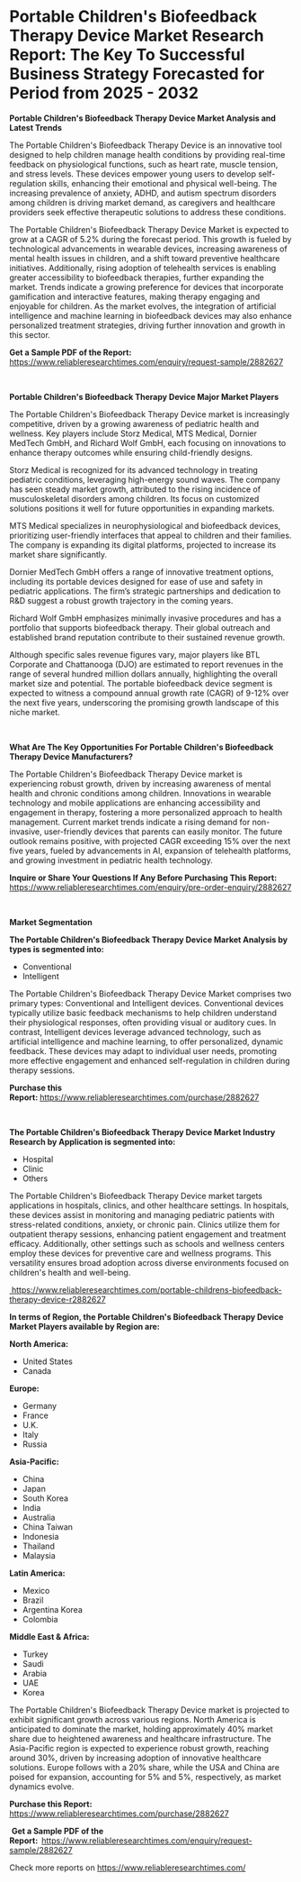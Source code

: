 <p><h1>Portable Children's Biofeedback Therapy Device Market Research Report: The Key To Successful Business Strategy Forecasted for Period from 2025 - 2032</h1></p><p><strong>Portable Children's Biofeedback Therapy Device Market Analysis and Latest Trends</strong></p>
<p><p>The Portable Children's Biofeedback Therapy Device is an innovative tool designed to help children manage health conditions by providing real-time feedback on physiological functions, such as heart rate, muscle tension, and stress levels. These devices empower young users to develop self-regulation skills, enhancing their emotional and physical well-being. The increasing prevalence of anxiety, ADHD, and autism spectrum disorders among children is driving market demand, as caregivers and healthcare providers seek effective therapeutic solutions to address these conditions.</p><p>The Portable Children's Biofeedback Therapy Device Market is expected to grow at a CAGR of 5.2% during the forecast period. This growth is fueled by technological advancements in wearable devices, increasing awareness of mental health issues in children, and a shift toward preventive healthcare initiatives. Additionally, rising adoption of telehealth services is enabling greater accessibility to biofeedback therapies, further expanding the market. Trends indicate a growing preference for devices that incorporate gamification and interactive features, making therapy engaging and enjoyable for children. As the market evolves, the integration of artificial intelligence and machine learning in biofeedback devices may also enhance personalized treatment strategies, driving further innovation and growth in this sector.</p></p>
<p><strong>Get a Sample PDF of the Report:&nbsp;</strong> <a href="https://www.reliableresearchtimes.com/enquiry/request-sample/2882627?utm_campaign=3038&utm_medium=2&utm_source=Github&utm_content=ia&utm_term=13032025&utm_id=portable-childrens-biofeedback-therapy-device">https://www.reliableresearchtimes.com/enquiry/request-sample/2882627</a></p>
<p>&nbsp;</p>
<p><strong>Portable Children's Biofeedback Therapy Device Major Market Players</strong></p>
<p><p>The Portable Children's Biofeedback Therapy Device market is increasingly competitive, driven by a growing awareness of pediatric health and wellness. Key players include Storz Medical, MTS Medical, Dornier MedTech GmbH, and Richard Wolf GmbH, each focusing on innovations to enhance therapy outcomes while ensuring child-friendly designs.</p><p>Storz Medical is recognized for its advanced technology in treating pediatric conditions, leveraging high-energy sound waves. The company has seen steady market growth, attributed to the rising incidence of musculoskeletal disorders among children. Its focus on customized solutions positions it well for future opportunities in expanding markets.</p><p>MTS Medical specializes in neurophysiological and biofeedback devices, prioritizing user-friendly interfaces that appeal to children and their families. The company is expanding its digital platforms, projected to increase its market share significantly. </p><p>Dornier MedTech GmbH offers a range of innovative treatment options, including its portable devices designed for ease of use and safety in pediatric applications. The firm’s strategic partnerships and dedication to R&D suggest a robust growth trajectory in the coming years.</p><p>Richard Wolf GmbH emphasizes minimally invasive procedures and has a portfolio that supports biofeedback therapy. Their global outreach and established brand reputation contribute to their sustained revenue growth.</p><p>Although specific sales revenue figures vary, major players like BTL Corporate and Chattanooga (DJO) are estimated to report revenues in the range of several hundred million dollars annually, highlighting the overall market size and potential. The portable biofeedback device segment is expected to witness a compound annual growth rate (CAGR) of 9-12% over the next five years, underscoring the promising growth landscape of this niche market.</p></p>
<p>&nbsp;</p>
<p><strong>What Are The Key Opportunities For Portable Children's Biofeedback Therapy Device Manufacturers?</strong></p>
<p><p>The Portable Children's Biofeedback Therapy Device market is experiencing robust growth, driven by increasing awareness of mental health and chronic conditions among children. Innovations in wearable technology and mobile applications are enhancing accessibility and engagement in therapy, fostering a more personalized approach to health management. Current market trends indicate a rising demand for non-invasive, user-friendly devices that parents can easily monitor. The future outlook remains positive, with projected CAGR exceeding 15% over the next five years, fueled by advancements in AI, expansion of telehealth platforms, and growing investment in pediatric health technology.</p></p>
<p><strong>Inquire or Share Your Questions If Any Before Purchasing This Report:</strong> <a href="https://www.reliableresearchtimes.com/enquiry/pre-order-enquiry/2882627?utm_campaign=3038&utm_medium=2&utm_source=Github&utm_content=ia&utm_term=13032025&utm_id=portable-childrens-biofeedback-therapy-device">https://www.reliableresearchtimes.com/enquiry/pre-order-enquiry/2882627</a></p>
<p>&nbsp;</p>
<p><strong>Market Segmentation</strong></p>
<p><strong>The Portable Children's Biofeedback Therapy Device Market Analysis by types is segmented into:</strong></p>
<p><ul><li> Conventional</li><li>Intelligent </li></ul></p>
<p><p>The Portable Children's Biofeedback Therapy Device Market comprises two primary types: Conventional and Intelligent devices. Conventional devices typically utilize basic feedback mechanisms to help children understand their physiological responses, often providing visual or auditory cues. In contrast, Intelligent devices leverage advanced technology, such as artificial intelligence and machine learning, to offer personalized, dynamic feedback. These devices may adapt to individual user needs, promoting more effective engagement and enhanced self-regulation in children during therapy sessions.</p></p>
<p><strong>Purchase this Report:&nbsp;</strong><a href="https://www.reliableresearchtimes.com/purchase/2882627?utm_campaign=3038&utm_medium=2&utm_source=Github&utm_content=ia&utm_term=13032025&utm_id=portable-childrens-biofeedback-therapy-device">https://www.reliableresearchtimes.com/purchase/2882627</a></p>
<p>&nbsp;</p>
<p><strong>The Portable Children's Biofeedback Therapy Device Market Industry Research by Application is segmented into:</strong></p>
<p><ul><li> Hospital</li><li>Clinic</li><li>Others </li></ul></p>
<p><p>The Portable Children's Biofeedback Therapy Device market targets applications in hospitals, clinics, and other healthcare settings. In hospitals, these devices assist in monitoring and managing pediatric patients with stress-related conditions, anxiety, or chronic pain. Clinics utilize them for outpatient therapy sessions, enhancing patient engagement and treatment efficacy. Additionally, other settings such as schools and wellness centers employ these devices for preventive care and wellness programs. This versatility ensures broad adoption across diverse environments focused on children's health and well-being.</p></p>
<p><a href="https://www.reliableresearchtimes.com/portable-childrens-biofeedback-therapy-device-r2882627?utm_campaign=3038&utm_medium=2&utm_source=Github&utm_content=ia&utm_term=13032025&utm_id=portable-childrens-biofeedback-therapy-device">&nbsp;https://www.reliableresearchtimes.com/portable-childrens-biofeedback-therapy-device-r2882627</a></p>
<p><strong>In terms of Region, the Portable Children's Biofeedback Therapy Device Market Players available by Region are:</strong></p>
<p>
    <p> <strong> North America: </strong>
        <ul>
            <li>United States</li>
            <li>Canada</li>
        </ul>
        </p> 
    <p> <strong> Europe: </strong>
        <ul>
            <li>Germany</li>
            <li>France</li>
            <li>U.K.</li>
            <li>Italy</li>
            <li>Russia</li>
        </ul>
        </p> 
    <p> <strong> Asia-Pacific: </strong>
        <ul>
            <li>China</li>
            <li>Japan</li>
            <li>South Korea</li>
            <li>India</li>
            <li>Australia</li>
            <li>China Taiwan</li>
            <li>Indonesia</li>
            <li>Thailand</li>
            <li>Malaysia</li>
        </ul>
        </p> 
    <p> <strong> Latin America: </strong>
        <ul>
            <li>Mexico</li>
            <li>Brazil</li>
            <li>Argentina Korea</li>
            <li>Colombia</li>
        </ul>
        </p> 
    <p> <strong> Middle East & Africa: </strong>
        <ul>
            <li>Turkey</li>
            <li>Saudi</li>
            <li>Arabia</li>
            <li>UAE</li>
            <li>Korea</li>
        </ul>
    </p>
    </p>
<p><p>The Portable Children's Biofeedback Therapy Device market is projected to exhibit significant growth across various regions. North America is anticipated to dominate the market, holding approximately 40% market share due to heightened awareness and healthcare infrastructure. The Asia-Pacific region is expected to experience robust growth, reaching around 30%, driven by increasing adoption of innovative healthcare solutions. Europe follows with a 20% share, while the USA and China are poised for expansion, accounting for 5% and 5%, respectively, as market dynamics evolve.</p></p>
<p><strong>Purchase this Report: </strong><a href="https://www.reliableresearchtimes.com/purchase/2882627?utm_campaign=3038&utm_medium=2&utm_source=Github&utm_content=ia&utm_term=13032025&utm_id=portable-childrens-biofeedback-therapy-device">https://www.reliableresearchtimes.com/purchase/2882627</a></p>
<p>&nbsp;<strong>Get a Sample PDF of the Report:&nbsp;&nbsp;</strong><a href="https://www.reliableresearchtimes.com/enquiry/request-sample/2882627?utm_campaign=3038&utm_medium=2&utm_source=Github&utm_content=ia&utm_term=13032025&utm_id=portable-childrens-biofeedback-therapy-device">https://www.reliableresearchtimes.com/enquiry/request-sample/2882627</a></p>
<p><strong></strong></p>
<p>Check more reports on <a href="https://www.reliableresearchtimes.com/?utm_campaign=3038&utm_medium=2&utm_source=Github&utm_content=ia&utm_term=13032025&utm_id=portable-childrens-biofeedback-therapy-device">https://www.reliableresearchtimes.com/</a></p>